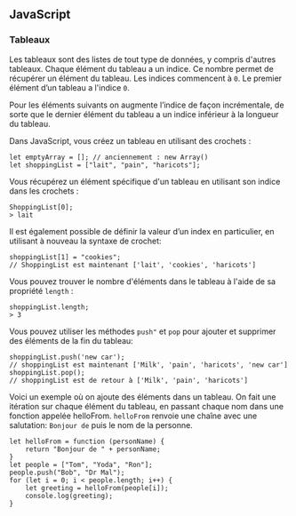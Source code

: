 ## JavaScript

### Tableaux
Les tableaux sont des listes de tout type de données, y compris d'autres tableaux. 
Chaque élément du tableau a un indice. 
Ce nombre permet de récupérer un élément du tableau.
Les indices commencent à `0`. 
Le premier élément d’un tableau a l'indice `0`. 

Pour les éléments suivants on augmente l’indice de façon incrémentale, de sorte que le dernier élément du tableau a un indice inférieur à la longueur du tableau.

Dans JavaScript, vous créez un tableau en utilisant des crochets :

```
let emptyArray = []; // anciennement : new Array()
let shoppingList = ["lait", "pain", "haricots"];
```

Vous récupérez un élément spécifique d'un tableau en utilisant son indice dans les crochets :
```
ShoppingList[0];
­> lait
```
Il est également possible de définir la valeur d’un index en particulier, en utilisant à nouveau la syntaxe de crochet:
```
shoppingList[1] = "cookies";
// ShoppingList est maintenant ['lait', 'cookies', 'haricots']
```
Vous pouvez trouver le nombre d'éléments dans le tableau à l'aide de sa propriété `length` :
```
shoppingList.length;
­> 3
```
Vous pouvez utiliser les méthodes `push"` et `pop` pour ajouter et supprimer des éléments de la fin du tableau:
```
shoppingList.push('new car');
// shoppingList est maintenant ['Milk', 'pain', 'haricots', 'new car']
shoppingList.pop();
// shoppingList est de retour à ['Milk', 'pain', 'haricots']
```
Voici un exemple où on ajoute des éléments dans un tableau. 
On fait une itération sur chaque élément du tableau, en passant chaque nom dans une fonction appelée helloFrom. 
`helloFrom` renvoie une chaîne avec une salutation: `Bonjour de` puis le nom de la personne.

```
let helloFrom = function (personName) {
    return "Bonjour de " + personName;
}
let people = ["Tom", "Yoda", "Ron"];
people.push("Bob", "Dr Mal");
for (let i = 0; i < people.length; i++) {
    let greeting = helloFrom(people[i]);
    console.log(greeting);
}
```
